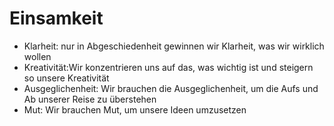 # Einsamkeit

- Klarheit: nur in Abgeschiedenheit gewinnen wir Klarheit, was wir wirklich wollen
- Kreativität:Wir konzentrieren uns auf das, was wichtig ist und steigern so unsere Kreativität
- Ausgeglichenheit: Wir brauchen die Ausgeglichenheit, um die Aufs und Ab unserer Reise zu überstehen
- Mut: Wir brauchen Mut, um unsere Ideen umzusetzen